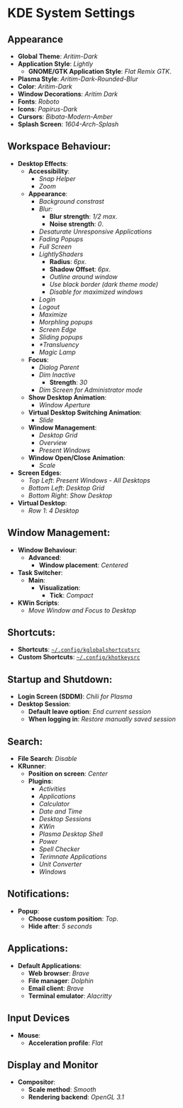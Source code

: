 # KDE System Settings

## Appearance

- **Global Theme**: _Aritim-Dark_
- **Application Style**: _Lightly_
  - **GNOME/GTK Application Style**: _Flat Remix GTK_.
- **Plasma Style**: _Aritim-Dark-Rounded-Blur_
- **Color**: _Aritim-Dark_
- **Window Decorations**: _Aritim Dark_
- **Fonts**: _Roboto_
- **Icons**: _Papirus-Dark_
- **Cursors**: _Bibata-Modern-Amber_
- **Splash Screen**: _1604-Arch-Splash_

## Workspace Behaviour:

- **Desktop Effects**:
  - **Accessibility**:
    - _Snap Helper_
    - _Zoom_
  - **Appearance**:
    - _Background constrast_
    - _Blur:_
      - **Blur strength**: _1/2 max_.
      - **Noise strength**: _0_.
    - _Desaturate Unresponsive Applications_
    - _Fading Popups_
    - _Full Screen_
    - _LightlyShaders_
      - **Radius**: _6px_.
      - **Shadow Offset**: _6px_.
      - _Outline around window_
      - _Use black border (dark theme mode)_
      - _Disable for maximized windows_
    - _Login_
    - _Logout_
    - _Maximize_
    - _Morphling popups_
    - _Screen Edge_
    - _Sliding popups_
    - _\*Transluency_
    - _Magic Lamp_
  - **Focus**:
    - _Dialog Parent_
    - _Dim Inactive_
      - **Strength**: _30_
    - _Dim Screen for Administrator mode_
  - **Show Desktop Animation**:
    - _Window Aperture_
  - **Virtual Desktop Switching Animation**:
    - _Slide_
  - **Window Management**:
    - _Desktop Grid_
    - _Overview_
    - _Present Windows_
  - **Window Open/Close Animation**:
    - _Scale_
- **Screen Edges**:
  - _Top Left_: _Present Windows - All Desktops_
  - _Bottom Left_: _Desktop Grid_
  - _Bottom Right_: _Show Desktop_
- **Virtual Desktop**:
  - _Row 1_: _4 Desktop_

## Window Management:

- **Window Behaviour**:
  - **Advanced**:
    - **Window placement**: _Centered_
- **Task Switcher**:
  - **Main**:
    - **Visualization**:
      - **Tick**: _Compact_
- **KWin Scripts**:
  - _Move Window and Focus to Desktop_

## Shortcuts:

- **Shortcuts**: [`~/.config/kglobalshortcutsrc`](./.config/kglobalshortcutsrc)
- **Custom Shortcuts**: [`~/.config/khotkeysrc`](./.config/khotkeysrc)

## Startup and Shutdown:

- **Login Screen (SDDM)**: _Chili for Plasma_
- **Desktop Session**:
  - **Default leave option**: _End current session_
  - **When logging in**: _Restore manually saved session_

## Search:

- **File Search**: _Disable_
- **KRunner**:
  - **Position on screen**: _Center_
  - **Plugins**:
    - _Activities_
    - _Applications_
    - _Calculator_
    - _Date and Time_
    - _Desktop Sessions_
    - _KWin_
    - _Plasma Desktop Shell_
    - _Power_
    - _Spell Checker_
    - _Terimnate Applications_
    - _Unit Converter_
    - _Windows_

## Notifications:

- **Popup**:
  - **Choose custom position**: _Top_.
  - **Hide after**: _5 seconds_

## Applications:

- **Default Applications**:
  - **Web browser**: _Brave_
  - **File manager**: _Dolphin_
  - **Email client**: _Brave_
  - **Terminal emulator**: _Alacritty_

## Input Devices

- **Mouse**:
  - **Acceleration profile**: _Flat_

## Display and Monitor

- **Compositor**:
  - **Scale method**: _Smooth_
  - **Rendering backend**: _OpenGL 3.1_
